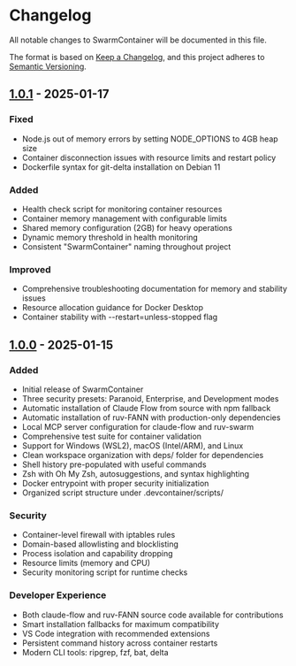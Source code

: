 # Changelog

All notable changes to SwarmContainer will be documented in this file.

The format is based on [Keep a Changelog](https://keepachangelog.com/en/1.0.0/),
and this project adheres to [Semantic Versioning](https://semver.org/spec/v2.0.0.html).

## [1.0.1] - 2025-01-17

### Fixed
- Node.js out of memory errors by setting NODE_OPTIONS to 4GB heap size
- Container disconnection issues with resource limits and restart policy
- Dockerfile syntax for git-delta installation on Debian 11

### Added
- Health check script for monitoring container resources
- Container memory management with configurable limits
- Shared memory configuration (2GB) for heavy operations
- Dynamic memory threshold in health monitoring
- Consistent "SwarmContainer" naming throughout project

### Improved
- Comprehensive troubleshooting documentation for memory and stability issues
- Resource allocation guidance for Docker Desktop
- Container stability with --restart=unless-stopped flag

## [1.0.0] - 2025-01-15

### Added
- Initial release of SwarmContainer
- Three security presets: Paranoid, Enterprise, and Development modes
- Automatic installation of Claude Flow from source with npm fallback
- Automatic installation of ruv-FANN with production-only dependencies
- Local MCP server configuration for claude-flow and ruv-swarm
- Comprehensive test suite for container validation
- Support for Windows (WSL2), macOS (Intel/ARM), and Linux
- Clean workspace organization with deps/ folder for dependencies
- Shell history pre-populated with useful commands
- Zsh with Oh My Zsh, autosuggestions, and syntax highlighting
- Docker entrypoint with proper security initialization
- Organized script structure under .devcontainer/scripts/

### Security
- Container-level firewall with iptables rules
- Domain-based allowlisting and blocklisting
- Process isolation and capability dropping
- Resource limits (memory and CPU)
- Security monitoring script for runtime checks

### Developer Experience
- Both claude-flow and ruv-FANN source code available for contributions
- Smart installation fallbacks for maximum compatibility
- VS Code integration with recommended extensions
- Persistent command history across container restarts
- Modern CLI tools: ripgrep, fzf, bat, delta

[1.0.1]: https://github.com/dean0x/swarm-container/compare/v1.0.0...v1.0.1
[1.0.0]: https://github.com/dean0x/swarm-container/releases/tag/v1.0.0